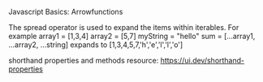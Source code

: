 Javascript Basics:
Arrowfunctions

The spread operator is used to expand the items within iterables. For example
array1 = [1,3,4] 
array2 = [5,7]
myString = "hello"
sum = [...array1, ...array2, ...string]
expands to [1,3,4,5,7,'h','e','l','l','o']

shorthand properties and methods
resource: https://ui.dev/shorthand-properties
